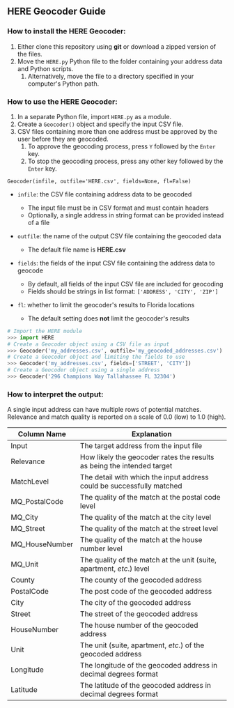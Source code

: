 ## HERE Geocoder Guide

### How to install the HERE Geocoder:

1. Either clone this repository using __git__ or download a zipped version of the files.
2. Move the `HERE.py` Python file to the folder containing your address data and Python scripts.
    1. Alternatively, move the file to a directory specified in your computer's Python path.

### How to use the HERE Geocoder:

1. In a separate Python file, import `HERE.py` as a module.
2. Create a `Geocoder()` object and specify the input CSV file.
3. CSV files containing more than one address must be approved by the user before they are geocoded.
    1. To approve the geocoding process, press `Y` followed by the `Enter` key.
    2. To stop the geocoding process, press any other key followed by the `Enter` key.

`Geocoder(infile, outfile='HERE.csv', fields=None, fl=False)`

- `infile`: the CSV file containing address data to be geocoded
  - The input file must be in CSV format and must contain headers
  - Optionally, a single address in string format can be provided instead of a file

- `outfile`: the name of the output CSV file containing the geocoded data
  - The default file name is __HERE.csv__

- `fields`: the fields of the input CSV file containing the address data to geocode
  - By default, all fields of the input CSV file are included for geocoding
  - Fields should be strings in list format: `['ADDRESS', 'CITY', 'ZIP']`

- `fl`: whether to limit the geocoder's results to Florida locations
  - The default setting does __not__ limit the geocoder's results

```python
# Import the HERE module
>>> import HERE
# Create a Geocoder object using a CSV file as input
>>> Geocoder('my_addresses.csv', outfile='my_geocoded_addresses.csv')
# Create a Geocoder object and limiting the fields to use
>>> Geocoder('my_addresses.csv', fields=['STREET', 'CITY'])
# Create a Geocoder object using a single address
>>> Geocoder('296 Champions Way Tallahassee FL 32304')
```

### How to interpret the output:

A single input address can have multiple rows of potential matches.
Relevance and match quality is reported on a scale of 0.0 (low) to 1.0 (high). 

Column Name | Explanation
--- | ---
Input | The target address from the input file
Relevance | How likely the geocoder rates the results as being the intended target
MatchLevel | The detail with which the input address could be successfully matched
MQ_PostalCode | The quality of the match at the postal code level
MQ_City | The quality of the match at the city level
MQ_Street | The quality of the match at the street level
MQ_HouseNumber | The quality of the match at the house number level
MQ_Unit | The quality of the match at the unit (suite, apartment, *etc*.) level
County | The county of the geocoded address
PostalCode | The post code of the geocoded address
City | The city of the geocoded address
Street | The street of the geocoded address
HouseNumber | The house number of the geocoded address
Unit | The unit (suite, apartment, *etc*.) of the geocoded address
Longitude | The longitude of the geocoded address in decimal degrees format
Latitude | The latitude of the geocoded address in decimal degrees format